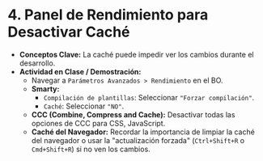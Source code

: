 # 4. Panel de Rendimiento para Desactivar Caché

* **Conceptos Clave:** La caché puede impedir ver los cambios durante el desarrollo.
* **Actividad en Clase / Demostración:**
  * Navegar a `Parámetros Avanzados > Rendimiento` en el BO.
  * **Smarty:**
    * `Compilación de plantillas`: Seleccionar `"Forzar compilación"`.
    * `Caché`: Seleccionar `"NO"`.
  * **CCC (Combine, Compress and Cache):** Desactivar todas las opciones de CCC para CSS, JavaScript.
  * **Caché del Navegador:** Recordar la importancia de limpiar la caché del navegador o usar la "actualización forzada" (`Ctrl+Shift+R` o `Cmd+Shift+R`) si no ven los cambios.
